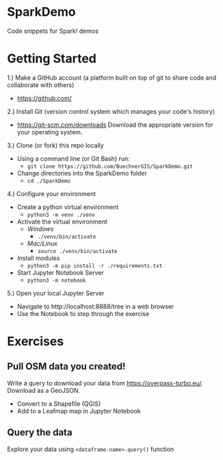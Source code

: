 # SparkDemo
Code snippets for Spark! demos

# Getting Started
1.) Make a GitHub account (a platform built on top of git to share code and collaborate with others)

- https://github.com/

2.) Install Git (version control system which manages your code's history)

- https://git-scm.com/downloads Download the appropriate version for your operating system.

3.) Clone (or fork) this repo locally

- Using a command line (or Git Bash) run:
  - `git clone https://github.com/BuechnerGIS/SparkDemo.git`
- Change directories into the SparkDemo folder
  - `cd ./SparkDemo`

4.) Configure your environment
- Create a python virtual environment
  - `python3 -m venv ./venv`
- Activate the virtual environment
  - _Windows_
    - `./venv/bin/activate`
  - _Mac/Linux_
    - `source ./venv/bin/activate`
- Install modules
  - `python3 -m pip install -r ./requirements.txt`
- Start Jupyter Notebook Server
  - `python3 -m notebook`

5.) Open your local Jupyter Server
- Navigate to http://localhost:8888/tree in a web browser
- Use the Notebook to step through the exercise


# Exercises

## Pull OSM data you created!
Write a query to download your data from https://overpass-turbo.eu/.
Download as a GeoJSON.
- Convert to a Shapefile (QGIS)
- Add to a Leafmap map in Jupyter Notebook

## Query the data
Explore your data using `<dataframe-name>.query()` function
